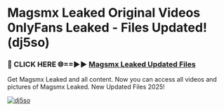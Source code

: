 # Magsmx Leaked Original Videos 0nlyFans Leaked - Files Updated! (dj5so)

<h3>🔴 CLICK HERE 🌐==►► <a href="https://tinyurl.com/x26r9saj" rel="nofollow">Magsmx Leaked Updated Files</a></h3>

Get Magsmx Leaked and all content. Now you can access all videos and pictures of Magsmx Leaked. New Updated Files 2025!

[![dj5so](https://i.imgur.com/LkgZPqh.gif)](https://tinyurl.com/x26r9saj)
